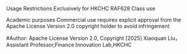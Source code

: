 Usage Restrictions
Exclusively for HKCHC RAF628 Class use

Academic purposes
Commercial use requires explicit approval from the Apache License Version 2.0 copyright holder to avoid infringement


#Author: Apache License Version 2.0, Copyright [2025] Xiaoquan Liu，Assistant Professor,Finance Innovation Lab,HKCHC
